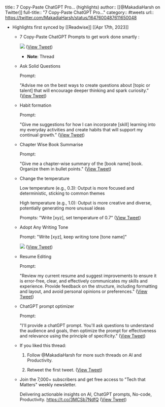 title:: 7 Copy-Paste ChatGPT Pro... (highlights)
author:: [[@MakadiaHarsh on Twitter]]
full-title:: "7 Copy-Paste ChatGPT Pro..."
category:: #tweets
url:: https://twitter.com/MakadiaHarsh/status/1647600487611650048

- Highlights first synced by [[Readwise]] [[Apr 17th, 2023]]
	- 7 Copy-Paste ChatGPT Prompts to get work done smartly : 
	  
	  ![](https://pbs.twimg.com/media/Ft1z6MraYAIc57v.jpg) ([View Tweet](https://twitter.com/MakadiaHarsh/status/1647600487611650048))
		- **Note**: Thread
	- Ask Solid Questions
	  
	  Prompt:
	  
	  "Advise me on the best ways to create questions about [topic or talent] that will encourage deeper thinking and spark curiosity.” ([View Tweet](https://twitter.com/MakadiaHarsh/status/1647600491428470784))
	- Habit formation
	  
	  Prompt:
	  
	  "Give me suggestions for how I can incorporate [skill] learning into my everyday activities and create habits that will support my continual growth.” ([View Tweet](https://twitter.com/MakadiaHarsh/status/1647600494108639232))
	- Chapter Wise Book Summarise
	  
	  Prompt:
	  
	  "Give me a chapter-wise summary of the [book name] book. Organize them in bullet points." ([View Tweet](https://twitter.com/MakadiaHarsh/status/1647600496751022080))
	- Change the temperature
	  
	  Low temperature (e.g., 0.3):
	  Output is more focused and deterministic, sticking to common themes
	  
	  High temperature (e.g., 1.0):
	  Output is more creative and diverse, potentially generating more unusual ideas
	  
	  Prompts:
	  "Write [xyz], set temperature of 0.7" ([View Tweet](https://twitter.com/MakadiaHarsh/status/1647600499271811075))
	- Adopt Any Writing Tone
	  
	  Prompt:
	  "Write [xyz], keep writing tone [tone name]" 
	  
	  ![](https://pbs.twimg.com/media/Ft1z7SBaMAAR1eN.jpg) ([View Tweet](https://twitter.com/MakadiaHarsh/status/1647600507077427200))
	- Resume Editing
	  
	  Prompt:
	  
	  "Review my current resume and suggest improvements to ensure it is error-free, clear, and effectively communicates my skills and experience. Provide feedback on the structure, including formatting and layout, and avoid personal opinions or preferences." ([View Tweet](https://twitter.com/MakadiaHarsh/status/1647600510374150145))
	- ChatGPT prompt optimizer
	  
	  Prompt:
	  
	  "I'll provide a chatGPT prompt. You'll ask questions to understand the audience and goals, then optimize the prompt for effectiveness and relevance using the principle of specificity." ([View Tweet](https://twitter.com/MakadiaHarsh/status/1647600513045913601))
	- If you liked this thread: 
	  
	  1. Follow @MakadiaHarsh for more such threads on AI and Productivity. 
	  
	  2. Retweet the first tweet. ([View Tweet](https://twitter.com/MakadiaHarsh/status/1647601195295576066))
	- Join the 7,000+ subscribers and get free access to "Tech that Matters" weekly newsletter.  
	  
	  Delivering actionable insights on AI, ChatGPT prompts, No-code, Productivity.  https://t.co/3MCSb7NdfQ ([View Tweet](https://twitter.com/MakadiaHarsh/status/1647618595990700033))